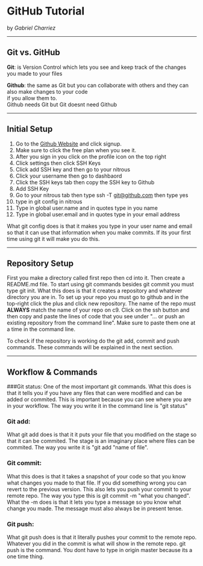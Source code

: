# GitHub Tutorial

by *Gabriel Charriez*

---
## Git vs. GitHub
**Git**: is Version Control which lets you see and keep track of the changes  
  you made to your files
  
**Github**: the same as Git but you can collaborate with others and they can also make changes to your code  
  if you allow them to.  
    Github needs Git but Git doesnt need Github
  
    




---
## Initial Setup
1. Go to the [Github Website](http://www.github.com) and click signup. 
2. Make sure to click the free plan when you see it.  
3. After you sign in you click on the profile icon on the top right
4. Click settings then click SSH Keys
5. Click add SSH key and then go to your nitrous
6. Click your username then go to dashbaord
7. Click the SSH keys tab then copy the SSH key to Github
8. Add SSH Key
9. Go to your nitrous tab then type ssh -T git@github.com then type yes
10.  type in git config in nitrous 
11. Type in global user.name and in quotes type in you name
12. Type in global user.email and in quotes type in your email address

What git config does is that it makes you type in your user name and email so that it can use that information when you 
make commits. If its your first time using git it will make you do this.






---
## Repository Setup
First you make a directory called first repo then cd into it. Then create a README.md file.
To start using git commands besides git commit you must type git init. What this does is that it
creates a repository and whatever directory you are in. To set up your repo you must go to github and
in the top-right click the plus and click new repository. The name of the repo must **ALWAYS**
match the name of your repo on c9. Click on the ssh button and then copy and paste the lines of code that you 
see under "... or push an existing repository from the command line". Make sure to paste them one at a time in
the command line.  

To check if the repository is working do the git add, commit and push commands. These commands
will be explained in the next section.



---
## Workflow & Commands
###Git status: 
One of the most important git commands. What this does is that it tells you if you
have any files that can were modified and can be added or commited. This is important because you 
can see where you are in your workflow. The way you write it in the command line is "git status"

### Git add:
What git add does is that it it puts your file that you modified on the stage so that it can be commited.
The stage is an imaginary place where files can be commited. The way you write it is "git add "name of file".
 
### Git commit: 
What this does is that it takes a snapshot of your code so that you know what changes you made
to that file. If you did something wrong you can revert to the previous version. This also lets you push
your commit to your remote repo. The way you type this is git commit -m "what you changed". What the -m does is
that it lets you type a message so you know what change you made. The message must also always be in present tense.

### Git push:
What git push does is that it literally pushes your commit to the remote repo. Whatever you did
in the commit is what will show in the remote repo. git push is the command. You dont have to type in
origin master because its a one time thing.
